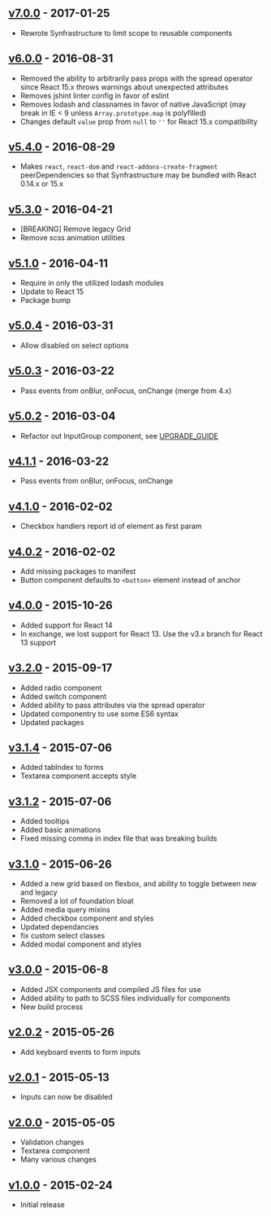 ## [v7.0.0](https://github.com/synapsestudios/synfrastructure/compare/v6.0.0...v7.0.0) - 2017-01-25
- Rewrote Synfrastructure to limit scope to reusable components

## [v6.0.0](https://github.com/synapsestudios/synfrastructure/compare/v5.4.0...v6.0.0) - 2016-08-31
- Removed the ability to arbitrarily pass props with the spread operator since React 15.x throws warnings about unexpected attributes
- Removes jshint linter config in favor of eslint
- Removes lodash and classnames in favor of native JavaScript (may break in IE < 9 unless `Array.prototype.map` is polyfilled)
- Changes default `value` prop from `null` to `''` for React 15.x compatibility

## [v5.4.0](https://github.com/synapsestudios/synfrastructure/compare/v5.3.0...v5.4.0) - 2016-08-29
- Makes `react`, `react-dom` and `react-addons-create-fragment` peerDependencies so that Synfrastructure may be bundled with React 0.14.x or 15.x

## [v5.3.0](https://github.com/synapsestudios/synfrastructure/compare/v5.1.0...v5.3.0) - 2016-04-21
- [BREAKING] Remove legacy Grid
- Remove scss animation utilities

## [v5.1.0](https://github.com/synapsestudios/synfrastructure/compare/v5.0.4...v5.1.0) - 2016-04-11
- Require in only the utilized lodash modules
- Update to React 15
- Package bump

## [v5.0.4](https://github.com/synapsestudios/synfrastructure/compare/v5.0.3...v5.0.4) - 2016-03-31
- Allow disabled on select options

## [v5.0.3](https://github.com/synapsestudios/synfrastructure/compare/v5.0.2...v5.0.3) - 2016-03-22
- Pass events from onBlur, onFocus, onChange (merge from 4.x)

## [v5.0.2](https://github.com/synapsestudios/synfrastructure/compare/v4.1.0...v5.0.2) - 2016-03-04
- Refactor out InputGroup component, see [UPGRADE_GUIDE](https://github.com/synapsestudios/synfrastructure/blob/master/UPGRADE_GUIDE.md)

## [v4.1.1](https://github.com/synapsestudios/synfrastructure/compare/v4.1.0...v4.1.1) - 2016-03-22
- Pass events from onBlur, onFocus, onChange

## [v4.1.0](https://github.com/synapsestudios/synfrastructure/compare/v4.0.4...v4.1.0) - 2016-02-02
- Checkbox handlers report id of element as first param

## [v4.0.2](https://github.com/synapsestudios/synfrastructure/compare/v4.0.1...v4.0.2) - 2016-02-02
- Add missing packages to manifest
- Button component defaults to `<button>` element instead of anchor

## [v4.0.0](https://github.com/synapsestudios/synfrastructure/compare/v3.2.0...v4.0.0) - 2015-10-26
- Added support for React 14
- In exchange, we lost support for React 13. Use the v3.x branch for React 13 support

## [v3.2.0](https://github.com/synapsestudios/synfrastructure/compare/v3.1.4...v3.2.0) - 2015-09-17
- Added radio component
- Added switch component
- Added ability to pass attributes via the spread operator
- Updated componentry to use some ES6 syntax
- Updated packages

## [v3.1.4](https://github.com/synapsestudios/synfrastructure/compare/v3.1.2...v3.1.4) - 2015-07-06
- Added tabIndex to forms
- Textarea component accepts style

## [v3.1.2](https://github.com/synapsestudios/synfrastructure/compare/v3.1.0...v3.1.2) - 2015-07-06
- Added tooltips
- Added basic animations
- Fixed missing comma in index file that was breaking builds

## [v3.1.0](https://github.com/synapsestudios/synfrastructure/compare/v3.0.3...v3.1.0) - 2015-06-26
- Added a new grid based on flexbox, and ability to toggle between new and legacy
- Removed a lot of foundation bloat
- Added media query mixins
- Added checkbox component and styles
- Updated dependancies
- fix custom select classes
- Added modal component and styles

## [v3.0.0](https://github.com/synapsestudios/synfrastructure/compare/v2.0.2...v3.0.0) - 2015-06-8
- Added JSX components and compiled JS files for use
- Added ability to path to SCSS files individually for components
- New build process

## [v2.0.2](https://github.com/synapsestudios/synfrastructure/compare/v2.0.1...v2.0.2) - 2015-05-26
- Add keyboard events to form inputs

## [v2.0.1](https://github.com/synapsestudios/synfrastructure/compare/v2.0.0...v2.0.1) - 2015-05-13
- Inputs can now be disabled

## [v2.0.0](https://github.com/synapsestudios/synfrastructure/compare/v1.0.0...v2.0.0) - 2015-05-05
- Validation changes
- Textarea component
- Many various changes

## [v1.0.0](https://github.com/synapsestudios/synfrastructure/releases/tag/v1.0.0) - 2015-02-24
- Initial release

